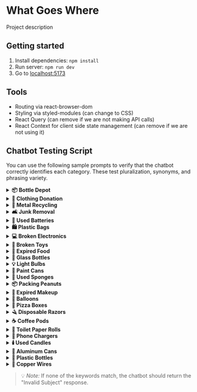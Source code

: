 # What Goes Where

Project description

## Getting started

1. Install dependencies: `npm install`
2. Run server: `npm run dev`
3. Go to [localhost:5173](http://localhost:5173/)

## Tools

- Routing via react-browser-dom
- Styling via styled-modules (can change to CSS)
- React Query (can remove if we are not making API calls)
- React Context for client side state management (can remove if we are not using it)

## Chatbot Testing Script

You can use the following sample prompts to verify that the chatbot correctly identifies each category. These test pluralization, synonyms, and phrasing variety.

<details>
<summary><strong>📦 Bottle Depot</strong></summary>

- Where can I return my bottles and cans?
- Can I recycle soda bottles and juice boxes?
- How do I get a refund for drink containers?

</details>

<details>
<summary><strong>👕 Clothing Donation</strong></summary>

- I want to donate old clothes and shoes.
- Where’s the bin for used jackets and pants?
- What to do with second-hand sweaters and socks?

</details>

<details>
<summary><strong>🔩 Metal Recycling</strong></summary>

- What to do with copper pipes and screws?
- I have scrap aluminum and metal brackets — where do they go?
- Can I recycle a steel bar and some bolts?

</details>

<details>
<summary><strong>🛋️ Junk Removal</strong></summary>

- How do I get rid of my old couch and dresser?
- I need help disposing of bulky items like a bed frame.
- What’s the best way to toss out furniture and appliances?

</details>

<details>
<summary><strong>🔋 Used Batteries</strong></summary>

- Where do I dispose of AA and AAA batteries?
- Can I recycle lithium and button cell batteries?
- What to do with rechargeable tool batteries?

</details>

<details>
<summary><strong>🛍️ Plastic Bags</strong></summary>

- Can I recycle grocery bags and cling film?
- Where do I put sandwich bags and ziplocks?
- Is there a bin for bread bags and soft plastic?

</details>

<details>
<summary><strong>💻 Broken Electronics</strong></summary>

- I need to toss out my broken laptop and TV.
- What should I do with an old printer and phone?
- Where can I recycle gaming consoles and remotes?

</details>

<details>
<summary><strong>🧸 Broken Toys</strong></summary>

- How do I dispose of old Legos and stuffed toys?
- Can I recycle damaged puzzles and toy cars?
- Where do broken dolls and wooden toys go?

</details>

<details>
<summary><strong>🍌 Expired Food</strong></summary>

- What bin do rotten bananas and spoiled milk go in?
- Where can I compost leftovers and moldy bread?
- How do I dispose of expired meat and yogurt?

</details>

<details>
<summary><strong>🥃 Glass Bottles</strong></summary>

- Where do I throw out wine bottles and mason jars?
- Can I recycle empty glass jars and sauce bottles?
- What do I do with beer and kombucha bottles?

</details>

<details>
<summary><strong>💡 Light Bulbs</strong></summary>

- Can I recycle used CFLs and LED bulbs?
- How do I dispose of fluorescent tubes?
- What to do with broken halogen and smart bulbs?

</details>

<details>
<summary><strong>🎨 Paint Cans</strong></summary>

- Where do I dispose of latex paint and empty cans?
- What do I do with leftover oil-based paint?
- Can I recycle stained buckets and dried-up paint?

</details>

<details>
<summary><strong>🧽 Used Sponges</strong></summary>

- How do I dispose of old kitchen sponges?
- What to do with dirty dish scrubbers?
- Can I recycle worn-out cellulose pads?

</details>

<details>
<summary><strong>📦 Packing Peanuts</strong></summary>

- Where can I drop off foam peanuts?
- What do I do with biodegradable packing filler?
- Can I recycle air pillows and box stuffing?

</details>

<details>
<summary><strong>💄 Expired Makeup</strong></summary>

- How do I dispose of old mascara and lipstick?
- What to do with broken foundation and eyeshadow?
- Where can I recycle cosmetic containers?

</details>

<details>
<summary><strong>🎈 Balloons</strong></summary>

- Where do I throw out party balloons?
- Can I recycle deflated helium and foil balloons?
- What to do with balloon ribbons and clips?

</details>

<details>
<summary><strong>🍕 Pizza Boxes</strong></summary>

- How do I compost greasy pizza boxes?
- Can I recycle leftover pizza cartons?
- Where do stained cardboard food boxes go?

</details>

<details>
<summary><strong>🪒 Disposable Razors</strong></summary>

- Where can I toss used razors and blades?
- How do I dispose of a broken razor handle?
- Can I recycle plastic safety razors?

</details>

<details>
<summary><strong>☕ Coffee Pods</strong></summary>

- Can I recycle Keurig or Nespresso pods?
- What do I do with used coffee capsules?
- How to dispose of single-use coffee discs?

</details>

<details>
<summary><strong>🧻 Toilet Paper Rolls</strong></summary>

- Are toilet paper rolls recyclable?
- Where to throw out cardboard tubes from toilet paper?
- Can I compost paper towel cores?

</details>

<details>
<summary><strong>🔌 Phone Chargers</strong></summary>

- What should I do with a broken iPhone charger?
- Can I recycle USB-C cables and wall bricks?
- Where to dispose of tangled charging cords?

</details>

<details>
<summary><strong>🕯️ Used Candles</strong></summary>

- How do I throw out old candle jars and tins?
- Can I recycle wax melts and burned candles?
- What to do with leftover scented candle bits?

</details>

<details>
<summary><strong>🥫 Aluminum Cans</strong></summary>

- Where can I recycle soda cans and energy drinks?
- Are beer cans and juice tins refundable?
- What to do with crushed aluminum cans?

</details>

<details>
<summary><strong>🥤 Plastic Bottles</strong></summary>

- What bin do plastic water bottles go in?
- Can I return juice and pop bottles?
- How to dispose of empty milk jugs and soda bottles?

</details>

<details>
<summary><strong>🧰 Copper Wires</strong></summary>

- Where can I throw away copper wires?
- Can I recycle stripped power cables?
- What do I do with scrap copper cords?

</details>

> 💡 *Note:* If none of the keywords match, the chatbot should return the "Invalid Subject" response.